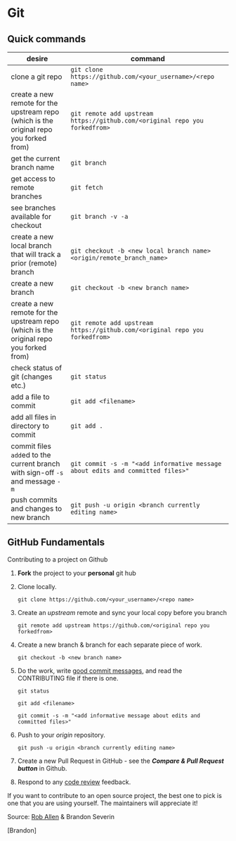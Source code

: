 # Git

## Quick commands

| desire                                                       | command                                                      |
| ------------------------------------------------------------ | ------------------------------------------------------------ |
| clone a git repo                                             | `git clone https://github.com/<your_username>/<repo name>`   |
| create a new remote for the upstream repo (which is the original repo you forked from) | `git remote add upstream https://github.com/<original repo you forkedfrom>` |
| get the current branch name                                  | `git branch`                                                 |
| get access to remote branches                                | `git fetch`                                                  |
| see branches available for checkout                          | `git branch -v -a`                                           |
| create a new local branch that will track a prior (remote) branch | `git checkout -b <new local branch name>  <origin/remote_branch_name>` |
| create a new branch                                          | `git checkout -b <new branch name>`                          |
| create a new remote for the upstream repo (which is the original repo you forked from) | `git remote add upstream https://github.com/<original repo you forkedfrom>` |
| check status of git (changes etc.)                           | `git status`                                                 |
| add a file to commit                                         | `git add <filename>`                                         |
| add all files in directory to commit                         | `git add .`                                                  |
| commit files `add`ed to the current branch with sign-off `-s` and message `-m` | `git commit -s -m "<add informative message about edits and committed files>"` |
| push commits and changes to new branch                       | `git push -u origin <branch currently editing name>`         |



## GitHub Fundamentals

Contributing to a project on Github

1. **Fork** the project to your **personal** git hub

2. Clone locally.

   `git clone https://github.com/<your_username>/<repo name>`

3. Create an *upstream* remote and sync your local copy before you branch

   `git remote add upstream https://github.com/<original repo you forkedfrom>`

4. Create a new branch & branch for each separate piece of work.

   `git checkout -b <new branch name>`

5. Do the work, write [good commit messages](https://blogs.gnome.org/danni/2011/10/25/a-guide-to-writing-git-commit-messages/), and read the CONTRIBUTING file if there is one.

   `git status`

   `git add <filename>`

   `git commit -s -m "<add informative message about edits and committed files>"`

6. Push to your *origin* repository.

   `git push -u origin <branch currently editing name>`

7. Create a new Pull Request in GitHub - see the ***Compare & Pull Request button*** in Github.

8. Respond to any [code review](http://www.lornajane.net/posts/2015/code-reviews-before-you-even-run-the-code) feedback.

If you want to contribute to an open source project, the best  one to pick is one that you are using yourself. The maintainers will  appreciate it!

Source: [Rob Allen](https://akrabat.com/the-beginners-guide-to-contributing-to-a-github-project/) & Brandon Severin

[Brandon]